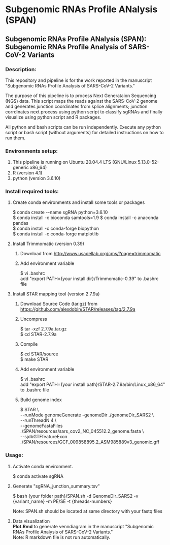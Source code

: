 # Subgenomic RNAs Profile ANalysis (SPAN)

## Subgenomic RNAs Profile ANalysis (SPAN): Subgenomic RNAs Profile Analysis of SARS-CoV-2 Variants


### Description:

This repository and pipeline is for the work reported in the manuscript "Subgenomic RNAs Profile Analysis of SARS-CoV-2 Variants."

The purpose of this pipeline is to process Next Generataion Sequencing (NGS) data. 
This script maps the reads against the SARS-CoV-2 genome and generates junction coordinates from splice alignments; junction corrdinates next process using python script to classify sgRNAs and finally visualize using python script and R packages.

All python and bash scripts can be run independently. Execute any python script or bash script (without arguments) for detailed instructions on how to run them.


### Environments setup: 

1. This pipeline is running on Ubuntu 20.04.4 LTS (GNU/Linux 5.13.0-52-generic x86_64)
2. R (version 4.1)
3. python (version 3.6.10)


### Install required tools:

1. Create conda environments and install some tools or packages  
  
    $ conda create --name sgRNA python=3.6.10  
    $ conda install -c bioconda samtools=1.9 
    $ conda install -c anaconda pandas  
    $ conda install -c conda-forge biopython  
    $ conda install -c conda-forge matplotlib  
  
2. Install Trimmomatic (version 0.39)   
    1. Download from http://www.usadellab.org/cms/?page=trimmomatic  
    2. Add environment variable  
      
        $ vi .bashrc  
        add "export PATH={your install dir}/Trimmomatic-0.39" to .bashrc file  
          
3. Install STAR mapping tool (version 2.7.9a)  
    1. Download Source Code (tar.gz) from https://github.com/alexdobin/STAR/releases/tag/2.7.9a  
    2. Uncompress  
      
       $ tar -xzf 2.7.9a.tar.gz  
       $ cd STAR-2.7.9a
         
    3. Compile  
  
       $ cd STAR/source  
       $ make STAR  
         
    4. Add environment variable  
      
       $ vi .bashrc  
       add "export PATH={your install path}/STAR-2.7.9a/bin/Linux_x86_64" to .bashrc file  
         
    5. Build genome index  
      
       $ STAR \  
       --runMode genomeGenerate -genomeDir ./genomeDir_SARS2 \  
       --runThreadN 4 \  
       --genomeFastaFiles ./SPAN/resources/sars_cov2_NC_045512.2_genome.fasta \  
       --sjdbGTFfeatureExon ./SPAN/resources/GCF_009858895.2_ASM985889v3_genomic.gff  
         

### Usage:  
1. Activate conda environment. 
  
    $ conda activate sgRNA  
      
2. Generate "sgRNA_junction_summary.tsv"  
  
    $ bash {your folder path}/SPAN.sh -d GenomeDir_SARS2 -v {variant_name} -m PE/SE -t {threads-numbers}    
      
    Note: SPAN.sh should be located at same directory with your fastq files    
3. Data visualization  
    **Plot.Rmd** to generate venndiagram in the manuscript "Subgenomic RNAs Profile Analysis of SARS-CoV-2 Variants."  
    Note: R markdown file is not run automatically.  
